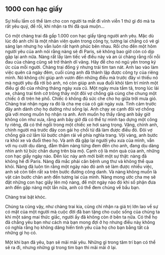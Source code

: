 ## 1000 con hạc giấy

Sự hiểu lầm có thể làm cho con người ta mất đi vĩnh viễn 1 thứ gì đó mà ta rất yêu quý, để rồi, khi nhận ra thì đã quá muộn...

Có một chàng trai đã gấp 1.000 con hạc giấy tặng người anh yêu.
Mặc dù lúc đó anh chỉ là một nhân viên quèn trong công ty, tương lai chẳng có vẻ gì sáng lạn nhưng họ vẫn luôn rất hạnh phúc bên nhau.
Rồi cho đến một hôm người yêu của anh nói rằng nàng sẽ đi Paris, sẽ không bao giờ còn có dịp gặp lại anh nữa.
Nàng rất lấy làm tiếc về điều này và an ủi chàng rằng rồi nỗi đau của chàng cũng sẽ trở thành dĩ vãng.
Hãy để cho nó ngủ yên trong ký ức của mỗi người.
Chàng trai đồng ý nhưng trái tim tan nát.
Anh lao vào làm việc quên cả ngày đêm, cuối cùng anh đã thành lập được công ty của riêng mình.
Nó không chỉ giúp anh vươn đến những điều mà trước đây vì thiếu nó mà ngưới yêu đã rời bỏ anh, nó còn giúp anh xua đuổi khỏi tâm trí mình một điều gì đó của những tháng ngày xưa cũ.
Một ngày mưa tầm tã, trong lúc lái xe, chàng trai tình cờ trông thấy một đôi vợ chồng già cùng che chung một chiếc ô đi trên hè phố. Chiếc ô không đủ sức che cho họ giữa trời mưa gió.
Chàng trai nhận ngay ra đó là cha mẹ của cô gái ngày xưa.
Tình cảm trước đây anh dành cho họ dường như sống lại.
Anh chạy xe cạnh đôi vợ chồng già với mong muốn họ nhận ra anh.
Anh muốn họ thấy rằng anh bây giờ không còn như xưa, rằng anh bây giờ đã có thể tự mình tạo dựng một công ty riêng, đã có thể ngồi trong một chiếc xe hơi sang trọng.
Vâng, chính anh, chính người mà trước đây con gái họ chối từ đã làm được điều đó.
Đôi vợ chồng già cứ lầm lũi bước chậm rãi về phía nghĩa trang.
Vội vàng, anh bước ra khỏi xe và đuổi theo họ.
Và anh đã gặp lại người yêu xưa của mình, vẫn với nụ cười dịu dàng, đằm thắm nàng từng đem đến cho anh, đang dịu dàng nhìn anh từ bức chân dung trên bia mộ.
Cạnh cô là món quà của anh, những con hạc giấy ngày nào.
Đến lúc này anh mới biết một sự thật: nàng đã không hề đi Paris.
Nàng đã mắc phải căn bệnh ung thư và không thể qua khỏi.
Nàng đã luôn tin rằng một ngày nào đó anh sẽ làm được nhiều việc, anh sẽ còn tiến rất xa trên bước đường công danh.
Và nàng không muốn là vật cản bước chân anh đến tương lai của mình.
Nàng mong ước cha mẹ sẽ đặt những con hạc giấy lên mộ nàng, để một ngày nào đó khi số phận đưa anh đến gặp nàng một lần nữa, anh có thể đem chúng về bầu bạn.
 
Chàng trai bật khóc.
 
Chúng ta cũng vậy, như chàng trai kia, cũng chỉ nhận ra giá trị lớn lao về sự có mặt của một người mà cuộc đời đã ban tặng cho cuộc sống của chúng ta khi một sáng mai thức giấc, người ấy đã không còn ở bên ta nữa. Có thể họ đã chẳng yêu bạn như cách mà bạn mong đợi ở họ nhưng điều này không có nghĩa rằng họ không dâng hiến tình yêu của họ cho bạn bằng tất cả những gì họ có.
 
Một khi bạn đã yêu, bạn sẽ mãi mãi yêu.
Những gì trong tâm trí bạn có thể sẽ ra đi, nhưng những gì trong tim bạn thì mãi mãi ở lại.
